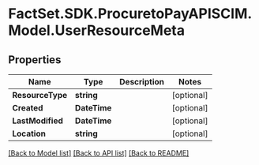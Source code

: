 # FactSet.SDK.ProcuretoPayAPISCIM.Model.UserResourceMeta

## Properties

Name | Type | Description | Notes
------------ | ------------- | ------------- | -------------
**ResourceType** | **string** |  | [optional] 
**Created** | **DateTime** |  | [optional] 
**LastModified** | **DateTime** |  | [optional] 
**Location** | **string** |  | [optional] 

[[Back to Model list]](../README.md#documentation-for-models) [[Back to API list]](../README.md#documentation-for-api-endpoints) [[Back to README]](../README.md)

